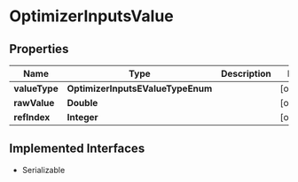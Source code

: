 

# OptimizerInputsValue


## Properties

Name | Type | Description | Notes
------------ | ------------- | ------------- | -------------
**valueType** | **OptimizerInputsEValueTypeEnum** |  |  [optional]
**rawValue** | **Double** |  |  [optional]
**refIndex** | **Integer** |  |  [optional]


## Implemented Interfaces

* Serializable


